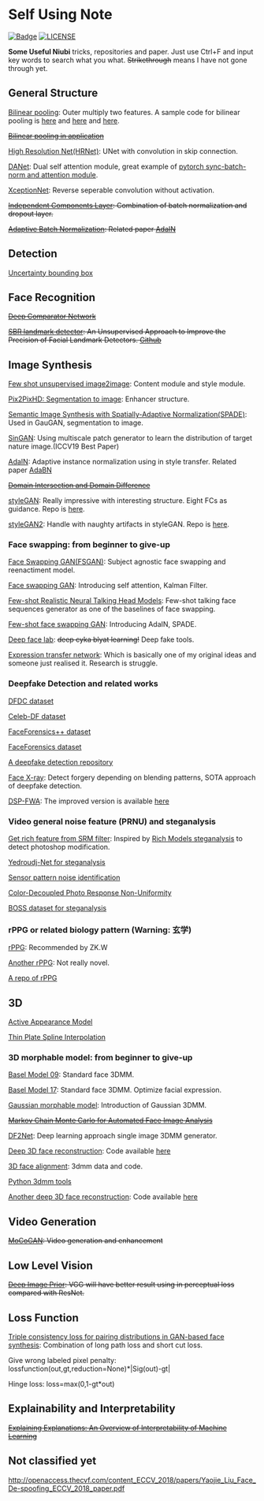 # Self Using Note

[![Badge](https://img.shields.io/badge/link-996.icu-%23FF4D5B.svg?style=flat-square)](https://996.icu/#/en_US)
[![LICENSE](https://img.shields.io/badge/license-Anti%20996-blue.svg?style=flat-square)](https://github.com/996icu/996.ICU/blob/master/LICENSE)

**Some Useful Niubi** tricks, repositories and paper. Just use Ctrl+F and input key words to search what you what. ~~Strikethrough~~ means I have not gone through yet.

## General Structure
[Bilinear pooling](https://arxiv.org/pdf/1511.06062.pdf): Outer multiply two features. A sample code for bilinear pooling is [here](https://github.com/yuminsuh/part_bilinear_reid/blob/21ea0906cb583312c382eb997b79913046c88a5b/reid/models/CompactBilinearPooling_dsybaik.py#L15) and [here](https://github.com/HaoMood/bilinear-cnn) and [here](https://github.com/Iceland-Leo/Bilinear-CNN/blob/master/bilinear_resnet.py).

~~[Bilinear pooling in application](http://vis-www.cs.umass.edu/bcnn/docs/bcnn_iccv15.pdf)~~

[High Resolution Net(HRNet)](https://arxiv.org/abs/1904.04514): UNet with convolution in skip connection.

[DANet](https://arxiv.org/abs/1809.02983): Dual self attention module, great example of [pytorch sync-batch-norm and attention module](https://github.com/junfu1115/DANet).

[XceptionNet](https://arxiv.org/abs/1610.02357): Reverse seperable convolution without activation.

~~[Independent Components Layer](https://arxiv.org/abs/1905.05928v1): Combination of batch normalization and dropout layer.~~

~~[Adaptive Batch Normalization](https://arxiv.org/abs/1603.04779): Related paper [AdaIN](https://arxiv.org/abs/1703.06868)~~

## Detection
[Uncertainty bounding box](https://arxiv.org/abs/1809.08545)

## Face Recognition
~~[Deep Comparator Network](https://arxiv.org/abs/1807.11440)~~

~~[SBR landmark detector](https://arxiv.org/abs/1807.00966): An Unsupervised Approach to Improve the Precision of Facial Landmark Detectors. [Github](https://github.com/D-X-Y/landmark-detection)~~

## Image Synthesis
[Few shot unsupervised image2image](https://arxiv.org/abs/1905.01723): Content module and style module.

[Pix2PixHD: Segmentation to image](https://arxiv.org/abs/1711.11585): Enhancer structure.

[Semantic Image Synthesis with Spatially-Adaptive Normalization(SPADE)](https://arxiv.org/abs/1903.07291): Used in GauGAN, segmentation to image.

[SinGAN](https://arxiv.org/abs/1905.01164): Using multiscale patch generator to learn the distribution of target nature image.(ICCV19 Best Paper)

[AdaIN](https://arxiv.org/abs/1703.06868): Adaptive instance normalization using in style transfer. Related paper [AdaBN](https://arxiv.org/abs/1603.04779)

~~[Domain Intersection and Domain Difference](https://arxiv.org/abs/1908.11628)~~

[styleGAN](https://arxiv.org/abs/1812.04948): Really impressive with interesting structure. Eight FCs as guidance. Repo is [here](https://github.com/NVlabs/stylegan).

[styleGAN2](http://arxiv.org/abs/1912.04958): Handle with naughty artifacts in styleGAN. Repo is [here](https://github.com/NVlabs/stylegan2).

### Face swapping: from beginner to give-up
[Face Swapping GAN(FSGAN)](https://arxiv.org/abs/1908.05932): Subject agnostic face swapping and reenactiment model.

[Face swapping GAN](https://github.com/shaoanlu/faceswap-GAN): Introducing self attention, Kalman Filter.

[Few-shot Realistic Neural Talking Head Models](https://arxiv.org/pdf/1905.08233.pdf): Few-shot talking face sequences generator as one of the baselines of face swapping.

[Few-shot face swapping GAN](https://github.com/shaoanlu/fewshot-face-translation-GAN): Introducing AdaIN, SPADE.

[Deep face lab](https://github.com/iperov/DeepFaceLab): ~~deep cyka blyat learning!~~ Deep fake tools.

[Expression transfer network](https://arxiv.org/pdf/1909.02967.pdf): Which is basically one of my original ideas and someone just realised it. Research is struggle.

### Deepfake Detection and related works
[DFDC dataset](https://deepfakedetectionchallenge.ai/)

[Celeb-DF dataset](https://arxiv.org/abs/1909.12962)

[FaceForensics++ dataset](https://github.com/ondyari/FaceForensics/)

[FaceForensics dataset](https://arxiv.org/abs/1803.09179)

[A deepfake detection repository](https://github.com/dessa-public/DeepFake-Detection)

[Face X-ray](https://arxiv.org/pdf/1912.13458.pdf): Detect forgery depending on blending patterns, SOTA approach of deepfake detection.

[DSP-FWA](http://openaccess.thecvf.com/content_CVPRW_2019/papers/Media%20Forensics/Li_Exposing_DeepFake_Videos_By_Detecting_Face_Warping_Artifacts_CVPRW_2019_paper.pdf): The improved version is available [here](https://github.com/danmohaha/DSP-FWA)

### Video general noise feature (PRNU) and steganalysis

[Get rich feature from SRM filter](https://arxiv.org/pdf/1805.04953.pdf): Inspired by [Rich Models steganalysis](http://citeseerx.ist.psu.edu/viewdoc/download?doi=10.1.1.441.6997&rep=rep1&type=pdf) to detect photoshop modification.

[Yedroudj-Net for steganalysis](https://arxiv.org/pdf/1803.00407.pdf)

[Sensor pattern noise identification](https://www.researchgate.net/publication/3455253_Digital_Camera_Identification_From_Sensor_Pattern_Noise)

[Color-Decoupled Photo Response Non-Uniformity](https://ieeexplore.ieee.org/document/5934587)

[BOSS dataset for steganalysis](https://hal.archives-ouvertes.fr/hal-00648057/document)

### rPPG or related biology pattern (Warning: 玄学)
[rPPG](http://openaccess.thecvf.com/content_ECCV_2018/papers/Siqi_Liu_Remote_Photoplethysmography_Correspondence_ECCV_2018_paper.pdf):  Recommended by ZK.W

[Another rPPG](https://ieeexplore.ieee.org/document/8575334/versions): Not really novel.

[A repo of rPPG](https://prouast.github.io/heartbeat-js/)

## 3D
[Active Appearance Model](https://www.cs.cmu.edu/~efros/courses/LBMV07/Papers/cootes-eccv-98.pdf)

[Thin Plate Spline Interpolation](https://en.wikipedia.org/wiki/Thin_plate_spline)

### 3D morphable model: from beginner to give-up
[Basel Model 09](https://gravis.dmi.unibas.ch/publications/2009/BFModel09.pdf): Standard face 3DMM.

[Basel Model 17](https://arxiv.org/abs/1709.08398): Standard face 3DMM. Optimize facial expression.

[Gaussian morphable model](https://arxiv.org/pdf/1603.07254v1.pdf): Introduction of Gaussian 3DMM.

~~[Markov Chain Monte Carlo for Automated Face Image Analysis](https://link.springer.com/article/10.1007%2Fs11263-016-0967-5)~~

[DF2Net](http://openaccess.thecvf.com/content_ICCV_2019/papers/Zeng_DF2Net_A_Dense-Fine-Finer_Network_for_Detailed_3D_Face_Reconstruction_ICCV_2019_paper.pdf): Deep learning approach single image 3DMM generator.

[Deep 3D face reconstruction](https://arxiv.org/abs/1903.08527): Code available [here](https://github.com/microsoft/Deep3DFaceReconstruction)

[3D face alignment](http://www.cbsr.ia.ac.cn/users/xiangyuzhu/projects/3DDFA/main.htm): 3dmm data and code.

[Python 3dmm tools](https://github.com/YadiraF/face3d)

[Another deep 3D face reconstruction](https://arxiv.org/abs/1903.10873): Code available [here](https://github.com/apchenstu/Facial_Details_Synthesis)

## Video Generation
~~[MoCoGAN](http://openaccess.thecvf.com/content_cvpr_2018/papers/Tulyakov_MoCoGAN_Decomposing_Motion_CVPR_2018_paper.pdf): Video generation and enhancement~~

## Low Level Vision
~~[Deep Image Prior](https://arxiv.org/abs/1711.10925): VGG will have better result using in perceptual loss compared with ResNet.~~

## Loss Function
[Triple consistency loss for pairing distributions in GAN-based face synthesis](https://arxiv.org/abs/1811.03492): Combination of long path loss and short cut loss.

Give wrong labeled pixel penalty:
lossfunction(out,gt,reduction=None)*|Sig(out)-gt|

Hinge loss:
loss=max(0,1-gt*out)

## Explainability and Interpretability
~~[Explaining Explanations: An Overview of Interpretability of Machine Learning](https://arxiv.org/abs/1806.00069)~~

## Not classified yet

http://openaccess.thecvf.com/content_ECCV_2018/papers/Yaojie_Liu_Face_De-spoofing_ECCV_2018_paper.pdf

